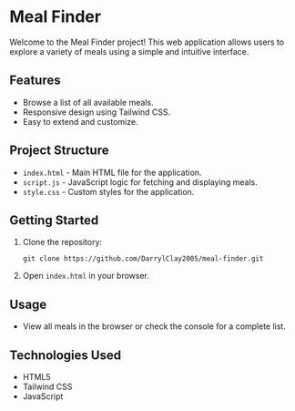 # Meal Finder

Welcome to the Meal Finder project! This web application allows users to explore a variety of meals using a simple and intuitive interface.

## Features

- Browse a list of all available meals.
- Responsive design using Tailwind CSS.
- Easy to extend and customize.

## Project Structure

- `index.html` - Main HTML file for the application.
- `script.js` - JavaScript logic for fetching and displaying meals.
- `style.css` - Custom styles for the application.

## Getting Started

1. Clone the repository:
    ```
    git clone https://github.com/DarrylClay2005/meal-finder.git
    ```
2. Open `index.html` in your browser.

## Usage

- View all meals in the browser or check the console for a complete list.

## Technologies Used

- HTML5
- Tailwind CSS
- JavaScript
